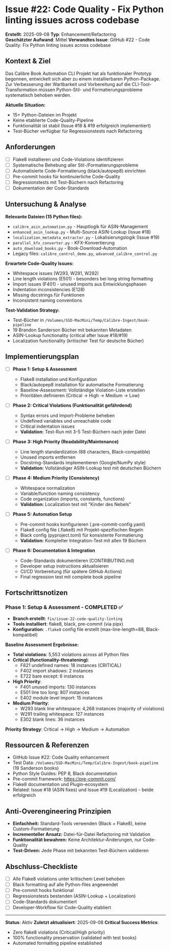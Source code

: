 # Issue #22: Code Quality - Fix Python linting issues across codebase

**Erstellt**: 2025-09-08
**Typ**: Enhancement/Refactoring  
**Geschätzter Aufwand**: Mittel
**Verwandtes Issue**: GitHub #22 - Code Quality: Fix Python linting issues across codebase

## Kontext & Ziel
Das Calibre Book Automation CLI Projekt hat als funktionaler Prototyp begonnen, entwickelt sich aber zu einem installierbaren Python-Package. Zur Verbesserung der Wartbarkeit und Vorbereitung auf die CLI-Tool-Transformation müssen Python-Stil- und Formatierungsprobleme systematisch behoben werden.

**Aktuelle Situation:**
- 15+ Python-Dateien im Projekt
- Keine etablierte Code-Quality-Pipeline
- Funktionalität ist stabil (Issue #18 & #19 erfolgreich implementiert)
- Test-Bücher verfügbar für Regressionstests nach Refactoring

## Anforderungen
- [ ] Flake8 installieren und Code-Violations identifizieren
- [ ] Systematische Behebung aller Stil-/Formatierungsprobleme
- [ ] Automatisierte Code-Formatierung (black/autopep8) einrichten  
- [ ] Pre-commit hooks für kontinuierliche Code-Quality
- [ ] Regressionstests mit Test-Büchern nach Refactoring
- [ ] Dokumentation der Code-Standards

## Untersuchung & Analyse
**Relevante Dateien (15 Python files):**
- `calibre_asin_automation.py` - Hauptlogik für ASIN-Management
- `enhanced_asin_lookup.py` - Multi-Source ASIN-Lookup (Issue #18)
- `localization_metadata_extractor.py` - Lokalisierungslogik (Issue #19)  
- `parallel_kfx_converter.py` - KFX-Konvertierung
- `auto_download_books.py` - Book-Download-Automation
- Legacy files: `calibre_control_demo.py`, `advanced_calibre_control.py`

**Erwartete Code-Quality Issues:**
- Whitespace issues (W293, W291, W292)
- Line length violations (E501) - besonders bei long string formatting
- Import issues (F401) - unused imports aus Entwicklungsphasen  
- Indentation inconsistencies (E128)
- Missing docstrings für Funktionen
- Inconsistent naming conventions

**Test-Validation Strategy:**
- Test-Bücher in `/Volumes/SSD-MacMini/Temp/Calibre-Ingest/book-pipeline`
- 19 Brandon Sanderson Bücher mit bekannten Metadaten
- ASIN-Lookup functionality (critical after Issue #18/#19)
- Localization functionality (kritischer Test für deutsche Bücher)

## Implementierungsplan
- [ ] **Phase 1: Setup & Assessment**
  - Flake8 installation und Konfiguration
  - Black/autopep8 installation für automatische Formatierung
  - Baseline-Assessment: Vollständige Violation-Liste erstellen
  - Prioritäten definieren (Critical → High → Medium → Low)

- [ ] **Phase 2: Critical Violations (Funktionalität gefährdend)**
  - Syntax errors und Import-Probleme beheben
  - Undefined variables und unreachable code
  - Critical indentation issues
  - **Validation:** Test-Run mit 3-5 Test-Büchern nach jeder Datei

- [ ] **Phase 3: High Priority (Readability/Maintenance)**
  - Line length standardization (88 characters, Black-compatible)
  - Unused imports entfernen
  - Docstring-Standards implementieren (Google/NumPy style)
  - **Validation:** Vollständiger ASIN-Lookup test mit deutschen Büchern

- [ ] **Phase 4: Medium Priority (Consistency)**
  - Whitespace normalization
  - Variable/function naming consistency  
  - Code organization (imports, constants, functions)
  - **Validation:** Localization test mit "Kinder des Nebels" 

- [ ] **Phase 5: Automation Setup**
  - Pre-commit hooks konfigurieren (.pre-commit-config.yaml)
  - Flake8 config file (.flake8) mit Projekt-spezifischen Regeln
  - Black config (pyproject.toml) für konsistente Formatierung
  - **Validation:** Kompletter Integration-Test mit allen 19 Büchern

- [ ] **Phase 6: Documentation & Integration**
  - Code-Standards dokumentieren (CONTRIBUTING.md)
  - Developer setup instructions aktualisieren
  - CI/CD Vorbereitung (für spätere GitHub Actions)
  - Final regression test mit complete book pipeline

## Fortschrittsnotizen

### Phase 1: Setup & Assessment - COMPLETED ✅
- **Branch erstellt**: `fix/issue-22-code-quality-linting`
- **Tools installiert**: flake8, black, pre-commit (via pipx)
- **Konfiguration**: `.flake8` config file erstellt (max-line-length=88, Black-kompatibel)

**Baseline Assessment Ergebnisse:**
- **Total violations**: 5,553 violations across all Python files
- **Critical (functionality-threatening)**:
  - F821 undefined names: 18 instances (CRITICAL)
  - F402 import shadows: 2 instances  
  - E722 bare except: 6 instances
- **High Priority**:
  - F401 unused imports: 130 instances
  - E501 line too long: 807 instances
  - E402 module level import: 15 instances
- **Medium Priority**:
  - W293 blank line whitespace: 4,268 instances (majority of violations)
  - W291 trailing whitespace: 127 instances
  - E302 blank lines: 36 instances

**Priority Strategy**: Critical → High → Medium → Automation

## Ressourcen & Referenzen
- GitHub Issue #22: Code Quality enhancement
- Test Data: `/Volumes/SSD-MacMini/Temp/Calibre-Ingest/book-pipeline` (19 Sanderson books)
- Python Style Guides: PEP 8, Black documentation
- Pre-commit framework: https://pre-commit.com/
- Flake8 documentation und Plugin-ecosystem
- Related: Issue #18 (ASIN fixes) und Issue #19 (Localization) - beide erfolgreich

## Anti-Overengineering Prinzipien
- **Einfachheit:** Standard-Tools verwenden (Black + Flake8), keine Custom-Formatierung
- **Incrementeller Ansatz:** Datei-für-Datei Refactoring mit Validation
- **Funktionalität bewahren:** Keine Architektur-Änderungen, nur Code-Quality
- **Test-Driven:** Jede Phase mit bekannten Test-Büchern validieren

## Abschluss-Checkliste
- [ ] Alle Flake8 violations unter kritischem Level behoben
- [ ] Black formatting auf alle Python-files angewendet
- [ ] Pre-commit hooks funktional
- [ ] Regressionstests bestanden (ASIN-Lookup + Localization)
- [ ] Code-Standards dokumentiert
- [ ] Developer-Workflow für Code-Quality etabliert

---
**Status**: Aktiv
**Zuletzt aktualisiert**: 2025-09-08
**Critical Success Metrics**: 
- Zero flake8 violations (Critical/High priority)
- 100% functionality preservation (validated with test books)
- Automated formatting pipeline established